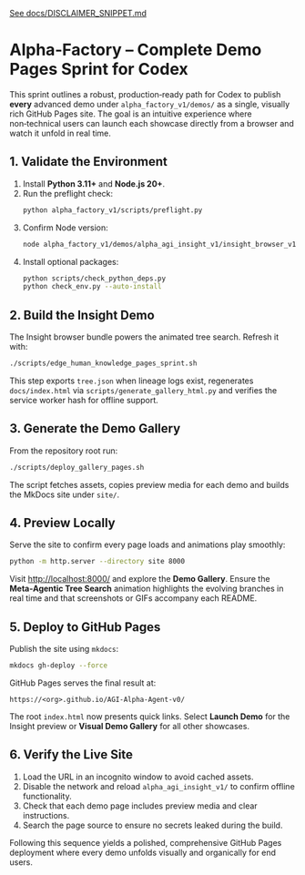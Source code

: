 [See docs/DISCLAIMER_SNIPPET.md](../docs/DISCLAIMER_SNIPPET.md)

# Alpha‑Factory – Complete Demo Pages Sprint for Codex

This sprint outlines a robust, production‑ready path for Codex to publish **every**
advanced demo under `alpha_factory_v1/demos/` as a single, visually rich GitHub
Pages site. The goal is an intuitive experience where non‑technical users can
launch each showcase directly from a browser and watch it unfold in real time.

## 1. Validate the Environment

1. Install **Python 3.11+** and **Node.js 20+**.
2. Run the preflight check:
   ```bash
   python alpha_factory_v1/scripts/preflight.py
   ```
3. Confirm Node version:
   ```bash
   node alpha_factory_v1/demos/alpha_agi_insight_v1/insight_browser_v1/build/version_check.js
   ```
4. Install optional packages:
   ```bash
   python scripts/check_python_deps.py
   python check_env.py --auto-install
   ```

## 2. Build the Insight Demo

The Insight browser bundle powers the animated tree search. Refresh it with:
```bash
./scripts/edge_human_knowledge_pages_sprint.sh
```
This step exports `tree.json` when lineage logs exist, regenerates
`docs/index.html` via `scripts/generate_gallery_html.py` and verifies the
service worker hash for offline support.

## 3. Generate the Demo Gallery

From the repository root run:
```bash
./scripts/deploy_gallery_pages.sh
```
The script fetches assets, copies preview media for each demo and builds the
MkDocs site under `site/`.

## 4. Preview Locally

Serve the site to confirm every page loads and animations play smoothly:
```bash
python -m http.server --directory site 8000
```
Visit <http://localhost:8000/> and explore the **Demo Gallery**. Ensure the
**Meta‑Agentic Tree Search** animation highlights the evolving branches in real
time and that screenshots or GIFs accompany each README.

## 5. Deploy to GitHub Pages

Publish the site using `mkdocs`:
```bash
mkdocs gh-deploy --force
```
GitHub Pages serves the final result at:
```
https://<org>.github.io/AGI-Alpha-Agent-v0/
```
The root `index.html` now presents quick links. Select **Launch Demo** for the Insight preview or **Visual Demo Gallery** for all other showcases.

## 6. Verify the Live Site

1. Load the URL in an incognito window to avoid cached assets.
2. Disable the network and reload `alpha_agi_insight_v1/` to confirm offline
   functionality.
3. Check that each demo page includes preview media and clear instructions.
4. Search the page source to ensure no secrets leaked during the build.

Following this sequence yields a polished, comprehensive GitHub Pages deployment
where every demo unfolds visually and organically for end users.
